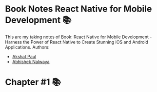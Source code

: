 # Book Notes React Native for Mobile Development :books:

This are my taking notes of Book: React Native for Mobile Development - Harness the Power of React Native to Create Stunning iOS and Android Applications.
Authors:
- [Akshat Paul](https://www.akshatpaul.com/)
- [Abhishek Nalwaya](http://nalwaya.com/)

# Chapter #1 :books:
